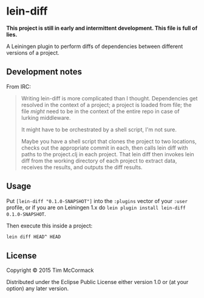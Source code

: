 # lein-diff

**This project is still in early and intermittent development. This
file is full of lies.**

A Leiningen plugin to perform diffs of dependencies between different
versions of a project.

## Development notes

From IRC:

> Writing lein-diff is more complicated than I thought. Dependencies
> get resolved in the context of a project; a project is loaded from
> file; the file *might* need to be in the context of the entire repo
> in case of lurking middleware.
> 
> It might have to be orchestrated by a shell script, I'm not sure.
> 
> Maybe you have a shell script that clones the project to two
> locations, checks out the appropriate commit in each, then calls
> lein diff with paths to the project.clj in each project. That lein
> diff then invokes lein diff from the working directory of each
> project to extract data, receives the results, and outputs the diff
> results.

## Usage

Put `[lein-diff "0.1.0-SNAPSHOT"]` into the `:plugins` vector of your
`:user` profile, or if you are on Leiningen 1.x do `lein plugin install
lein-diff 0.1.0-SNAPSHOT`.

Then execute this inside a project:

```bash
lein diff HEAD^ HEAD
```

## License

Copyright © 2015 Tim McCormack

Distributed under the Eclipse Public License either version 1.0 or (at
your option) any later version.
